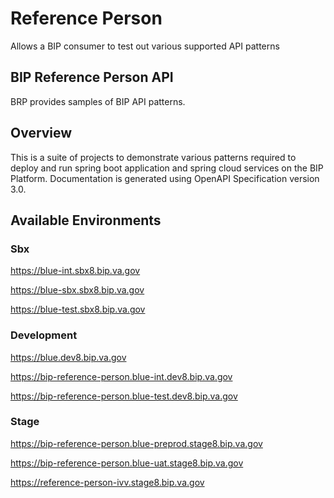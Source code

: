 # Reference Person

Allows a BIP consumer to test out various supported API patterns

## BIP Reference Person API
BRP provides samples of BIP API patterns.

## Overview
This is a suite of projects to demonstrate various patterns required to deploy and run spring boot application and spring cloud services on the BIP Platform.
Documentation is generated using OpenAPI Specification version 3.0.

## Available Environments
### Sbx
https://blue-int.sbx8.bip.va.gov

https://blue-sbx.sbx8.bip.va.gov

https://blue-test.sbx8.bip.va.gov


### Development
https://blue.dev8.bip.va.gov

https://bip-reference-person.blue-int.dev8.bip.va.gov

https://bip-reference-person.blue-test.dev8.bip.va.gov


### Stage
https://bip-reference-person.blue-preprod.stage8.bip.va.gov

https://bip-reference-person.blue-uat.stage8.bip.va.gov

https://reference-person-ivv.stage8.bip.va.gov

